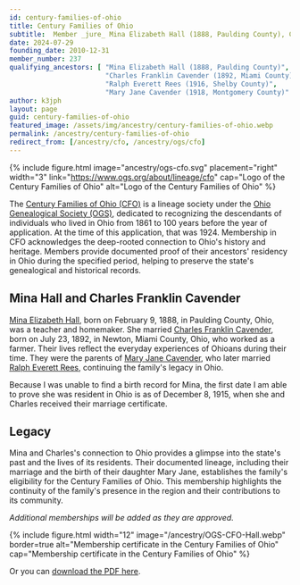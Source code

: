 ```yaml
---
id: century-families-of-ohio
title: Century Families of Ohio
subtitle:  Member _jure_ Mina Elizabeth Hall (1888, Paulding County), Charles Franklin Cavender (1892, Miami County), Mary Jane Cavender (1918, Montgomery County), and Ralph Everett Rees (1916, Shelby County); member no. 237
date: 2024-07-29
founding_date: 2010-12-31
member_number: 237
qualifying_ancestors: [ "Mina Elizabeth Hall (1888, Paulding County)",
                        "Charles Franklin Cavender (1892, Miami County)",
                        "Ralph Everett Rees (1916, Shelby County)",
                        "Mary Jane Cavender (1918, Montgomery County)" ]
author: k3jph
layout: page
guid: century-families-of-ohio
featured_image: /assets/img/ancestry/century-families-of-ohio.webp
permalink: /ancestry/century-families-of-ohio
redirect_from: [/ancestry/cfo, /ancestry/ogs/cfo]
---
```


{% include figure.html image="ancestry/ogs-cfo.svg" 
    placement="right" width="3"
    link="https://www.ogs.org/about/lineage/cfo"
    cap="Logo of the Century Families of Ohio"
    alt="Logo of the Century Families of Ohio" %}

The [Century Families of Ohio
(CFO)](https://www.ogs.org/about/lineage/cfo/) is a lineage society
under the [Ohio Genealogical Society (OGS)](https://www.ogs.org/),
dedicated to recognizing the descendants of individuals who lived in
Ohio from 1861 to 100 years before the year of application.  At the time
of this application, that was 1924. Membership in CFO acknowledges the
deep-rooted connection to Ohio's history and heritage. Members provide
documented proof of their ancestors' residency in Ohio during the
specified period, helping to preserve the state's genealogical and
historical records.

## Mina Hall and Charles Franklin Cavender

[Mina Elizabeth Hall](https://www.wikitree.com/wiki/Hall-76727), born on
February 9, 1888, in Paulding County, Ohio, was a teacher and homemaker.
She married [Charles Franklin
Cavender](https://www.wikitree.com/wiki/Cavender-524), born on July 23,
1892, in Newton, Miami County, Ohio, who worked as a farmer. Their lives
reflect the everyday experiences of Ohioans during their time. They were
the parents of [Mary Jane
Cavender](https://www.wikitree.com/wiki/Cavender-523), who later married
[Ralph Everett Rees](https://www.wikitree.com/wiki/Rees-4585),
continuing the family's legacy in Ohio.

Because I was unable to find a birth record for Mina, the first date I
am able to prove she was resident in Ohio is as of December 8, 1915,
when she and Charles received their marriage certificate.

## Legacy

Mina and Charles's connection to Ohio provides a glimpse into the
state's past and the lives of its residents. Their documented lineage,
including their marriage and the birth of their daughter Mary Jane,
establishes the family's eligibility for the Century Families of Ohio.
This membership highlights the continuity of the family's presence in
the region and their contributions to its community.

*Additional memberships will be added as they are approved.*

{% include figure.html width="12"
   image="/ancestry/OGS-CFO-Hall.webp" border=true
   alt="Membership certificate in the Century Families of Ohio"
   cap="Membership certificate in the Century Families of Ohio" %}
   
Or you can [download the PDF here](/assets/docs/ancestry/OGS-CFO-Hall.pdf).

